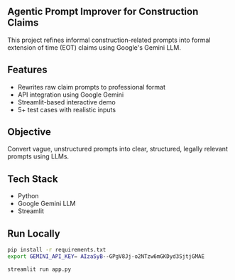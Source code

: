 ## Agentic Prompt Improver for Construction Claims
This project refines informal construction-related prompts into formal extension of time (EOT) claims using Google's Gemini LLM.

## Features
- Rewrites raw claim prompts to professional format
- API integration using Google Gemini
- Streamlit-based interactive demo
- 5+ test cases with realistic inputs

## Objective
Convert vague, unstructured prompts into clear, structured, legally relevant prompts using LLMs.

## Tech Stack
- Python
- Google Gemini LLM
- Streamlit

## Run Locally
```bash
pip install -r requirements.txt
export GEMINI_API_KEY= AIzaSyB--GPgV8Jj-o2NTzw6mGKDyd3SjtjGMAE

streamlit run app.py

